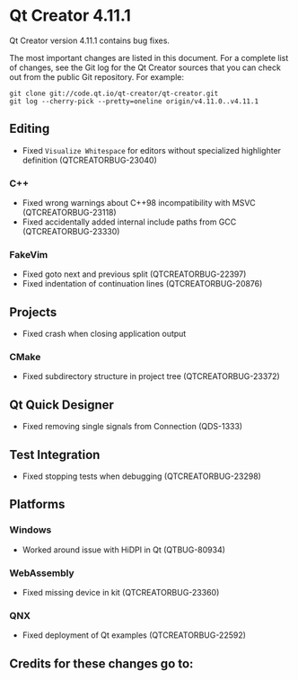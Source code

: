 # Qt Creator 4.11.1

Qt Creator version 4.11.1 contains bug fixes.

The most important changes are listed in this document. For a complete
list of changes, see the Git log for the Qt Creator sources that
you can check out from the public Git repository. For example:

    git clone git://code.qt.io/qt-creator/qt-creator.git
    git log --cherry-pick --pretty=oneline origin/v4.11.0..v4.11.1

## Editing

* Fixed `Visualize Whitespace` for editors without specialized highlighter definition
  (QTCREATORBUG-23040)

### C++

* Fixed wrong warnings about C++98 incompatibility with MSVC (QTCREATORBUG-23118)
* Fixed accidentally added internal include paths from GCC (QTCREATORBUG-23330)

### FakeVim

* Fixed goto next and previous split (QTCREATORBUG-22397)
* Fixed indentation of continuation lines (QTCREATORBUG-20876)

## Projects

* Fixed crash when closing application output

### CMake

* Fixed subdirectory structure in project tree (QTCREATORBUG-23372)

## Qt Quick Designer

* Fixed removing single signals from Connection (QDS-1333)

## Test Integration

* Fixed stopping tests when debugging (QTCREATORBUG-23298)

## Platforms

### Windows

* Worked around issue with HiDPI in Qt (QTBUG-80934)

### WebAssembly

* Fixed missing device in kit (QTCREATORBUG-23360)

### QNX

* Fixed deployment of Qt examples (QTCREATORBUG-22592)

## Credits for these changes go to:
